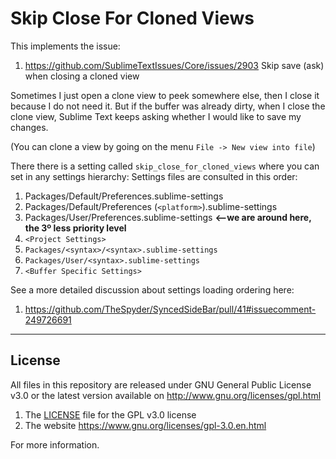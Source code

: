 # Skip Close For Cloned Views

This implements the issue:
1. https://github.com/SublimeTextIssues/Core/issues/2903 Skip save (ask) when closing a cloned view

Sometimes I just open a clone view to peek somewhere else,
then I close it because I do not need it.
But if the buffer was already dirty,
when I close the clone view,
Sublime Text keeps asking whether I would like to save my changes.

(You can clone a view by going on the menu `File -> New view into file`)

There there is a setting called `skip_close_for_cloned_views` where you can set in any settings hierarchy:
Settings files are consulted in this order:
1. Packages/Default/Preferences.sublime-settings
2. Packages/Default/Preferences (`<platform>`).sublime-settings
3. Packages/User/Preferences.sublime-settings **<--we are around here, the 3º less priority level**
4. `<Project Settings>`
5. `Packages/<syntax>/<syntax>.sublime-settings`
6. `Packages/User/<syntax>.sublime-settings`
7. `<Buffer Specific Settings>`

See a more detailed discussion about settings loading ordering here:
1. https://github.com/TheSpyder/SyncedSideBar/pull/41#issuecomment-249726691


___
## License

All files in this repository are released under GNU General Public License v3.0
or the latest version available on http://www.gnu.org/licenses/gpl.html

1. The [LICENSE](LICENSE) file for the GPL v3.0 license
1. The website https://www.gnu.org/licenses/gpl-3.0.en.html

For more information.


